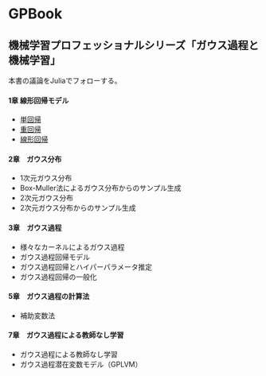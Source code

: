 # GPBook

## 機械学習プロフェッショナルシリーズ「ガウス過程と機械学習」

本書の議論をJuliaでフォローする。

#### 1章 線形回帰モデル
 - [単回帰](https://github.com/akiabe/GPBook/blob/main/pdf/linear.pdf)
 - [重回帰](https://github.com/akiabe/GPBook/blob/main/pdf/multiple.pdf)
 - [線形回帰](https://github.com/akiabe/GPBook/blob/main/pdf/nonlinear.pdf)
 
#### 2章　ガウス分布
 - 1次元ガウス分布
 - Box-Muller法によるガウス分布からのサンプル生成
 - 2次元ガウス分布
 - 2次元ガウス分布からのサンプル生成

#### 3章　ガウス過程
 - 様々なカーネルによるガウス過程
 - ガウス過程回帰モデル
 - ガウス過程回帰とハイパーパラメータ推定
 - ガウス過程回帰の一般化
 
#### 5章　ガウス過程の計算法
 - 補助変数法

#### 7章　ガウス過程による教師なし学習
 - ガウス過程による教師なし学習
 - ガウス過程潜在変数モデル（GPLVM）
